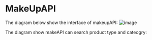# MakeUpAPI

The diagram below show the interface of makeupAPI:
![image](https://user-images.githubusercontent.com/44765666/48274469-55b90080-e47e-11e8-9256-5fc95d0a1730.png)

The diagram show makeAPI can search product type and cateogry:
